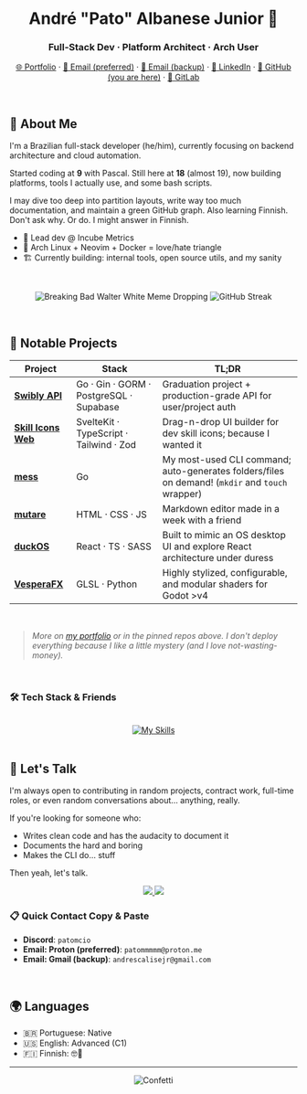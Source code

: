<h1 align="center">André "Pato" Albanese Junior 🦆</h1>
<h3 align="center">Full-Stack Dev · Platform Architect · Arch User</h3>

<p align="center">
	<a href="https://www.devkcud.com">🌐 Portfolio</a> ·
	<a href="mailto:patommmmm@proton.me">📧 Email (preferred)</a> · 
	<a href="mailto:andrescalisejr@gmail.com">📧 Email (backup)</a> · 
	<a href="https://www.linkedin.com/in/andre-albanese-junior">🔗 LinkedIn</a> · 
	<a href="https://github.com/devkcud">🐙 GitHub (you are here)</a> · 
	<a href="https://gitlab.com/patomcio">🦊 GitLab</a>
</p>

<br>

## 🧠 About Me

I'm a Brazilian full-stack developer (he/him), currently focusing on backend architecture and cloud automation.

Started coding at **9** with Pascal. Still here at **18** (almost 19), now building platforms, tools I actually use, and some bash scripts.

I may dive too deep into partition layouts, write way too much documentation, and maintain a green GitHub graph. Also learning Finnish. Don't ask why. Or do. I might answer in Finnish.

- 🔧 Lead dev @ Incube Metrics
- 🐧 Arch Linux + Neovim + Docker = love/hate triangle
- 🏗️ Currently building: internal tools, open source utils, and my sanity

<br>

<p float="right" align="center">
	<img src="https://i.imgur.com/1gSB77J.gif" alt="Breaking Bad Walter White Meme Dropping" />
	<img src="https://streak-stats.demolab.com?user=devkcud&theme=transparent&hide_border=true&hide_total_contributions=true" alt="GitHub Streak" />
</p>


<br>

## 📌 Notable Projects

| Project | Stack | TL;DR |
|--------|--------|--------|
| [**Swibly API**](https://github.com/swibly/swibly-api) | Go · Gin · GORM · PostgreSQL · Supabase | Graduation project + production-grade API for user/project auth |
| [**Skill Icons Web**](https://github.com/devkcud/skill-icons-web) | SvelteKit · TypeScript · Tailwind · Zod | Drag-n-drop UI builder for dev skill icons; because I wanted it |
| [**mess**](https://github.com/devkcud/mess) | Go | My most-used CLI command; auto-generates folders/files on demand! (`mkdir` and `touch` wrapper) |
| [**mutare**](https://github.com/devkcud/mutare) | HTML · CSS · JS | Markdown editor made in a week with a friend |
| [**duckOS**](https://github.com/devkcud/duckos) | React · TS · SASS | Built to mimic an OS desktop UI and explore React architecture under duress |
| [**VesperaFX**](https://github.com/devkcud/VesperaFX) | GLSL · Python | Highly stylized, configurable, and modular shaders for Godot >v4 |

<br>

> _More on [my portfolio](https://www.devkcud.com) or in the pinned repos above. I don't deploy everything because I like a little mystery (and I love not-wasting-money)._

<br>

### 🛠️ Tech Stack & Friends

<br>

<div align="center">
	<a href="https://skillicons.dev">
		<img src="https://skillicons.dev/icons?i=golang,rust,cs,typescript,javascript,python,react,nextjs,svelte,django,dotnet,tailwindcss,mongodb,mysql,postgresql,firebase,supabase,linux,docker,kubernetes,aws,gcp,githubactions,unity,gamemakerstudio&theme=dark&perline=10" alt="My Skills" />
	</a>
</div>

<br>

## 🤝 Let's Talk

I'm always open to contributing in random projects, contract work, full-time roles, or even random conversations about... anything, really.

If you're looking for someone who:
- Writes clean code and has the audacity to document it
- Documents the hard and boring
- Makes the CLI do... stuff

Then yeah, let's talk.

<p align="center">
	<a href="mailto:patommmmm@proton.me">
		<img src="https://img.shields.io/badge/-ProtonMail-%236d4aff?style=for-the-badge&logo=protonmail&logoColor=white">
	</a>
	<a href="mailto:andrescalisejr@gmail.com">
		<img src="https://img.shields.io/badge/-Gmail-%23cd3c2f?style=for-the-badge&logo=gmail&logoColor=white">
	</a>
</p>

### 📋 Quick Contact Copy & Paste

- **Discord**: `patomcio`
- **Email: Proton (preferred)**: `patommmmm@proton.me`
- **Email: Gmail (backup)**: `andrescalisejr@gmail.com`

<br>

## 🌍 Languages

- 🇧🇷 Portuguese: Native
- 🇺🇸 English: Advanced (C1)
- 🇫🇮 Finnish: 🤓🤫

---

<div align="center">
	<img src="https://i.imgur.com/7NbLOSy.gif" alt="Confetti" />
</div>
